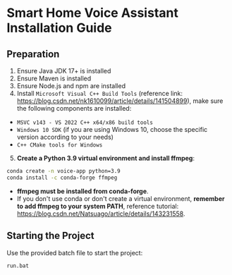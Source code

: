 # Smart Home Voice Assistant Installation Guide

## Preparation

1. Ensure Java JDK 17+ is installed
2. Ensure Maven is installed
3. Ensure Node.js and npm are installed
4. Install `Microsoft Visual C++ Build Tools` (reference link: https://blog.csdn.net/nk1610099/article/details/141504899), make sure the following components are installed:
- `MSVC v143 - VS 2022 C++ x64/x86 build tools`
- `Windows 10 SDK` (if you are using Windows 10, choose the specific version according to your needs)
- `C++ CMake tools for Windows`

5. **Create a Python 3.9 virtual environment and install ffmpeg**:
```bash
conda create -n voice-app python=3.9
conda install -c conda-forge ffmpeg
```
* **ffmpeg must be installed from conda-forge**.
* If you don't use conda or don't create a virtual environment, **remember to add ffmpeg to your system PATH**, reference tutorial: https://blog.csdn.net/Natsuago/article/details/143231558.

## Starting the Project

Use the provided batch file to start the project:

```bash
run.bat
```
